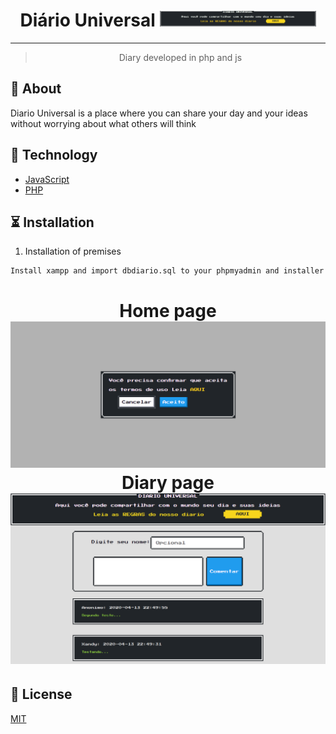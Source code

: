 <h1 align="center">
    Diário Universal
    <img alt="EXAMPLE" title="" src="/img/logodiario.png" width="250px" />
</h1>

---

<blockquote align="center">
	Diary developed in php and js
</blockquote>

## 📌 About
Diario Universal is a place where you can share your day and your ideas without worrying about what others will think

## 🚀 Technology

- [JavaScript](https://developer.mozilla.org/pt-BR/docs/Web/JavaScript)
- [PHP](https://www.php.net/)

## ⏳ Installation

1. Installation of premises
```
Install xampp and import dbdiario.sql to your phpmyadmin and installer
```
<h1 align="center">
    Home page
    <img alt="Diario" title="" src="/img/layout-inicio.png" />
    Diary page
    <img alt="Diario" title="" src="/img/layout-principal.png" />
</h1>

## 📝 License
[MIT]('./LICENSE')